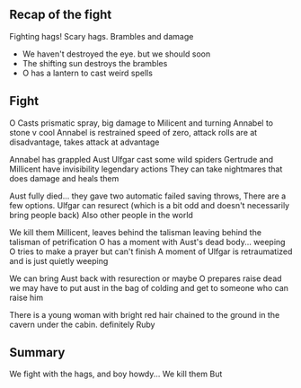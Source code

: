 ## Recap of the fight
Fighting hags! Scary hags. Brambles and damage
- We haven't destroyed the eye. but we should soon
- The shifting sun destroys the brambles
- O has a lantern to cast weird spells

## Fight
O Casts prismatic spray, big damage to Milicent and turning Annabel to stone
	v cool
Annabel is restrained
	speed of zero, attack rolls are at disadvantage, takes attack at advantage

Annabel has grappled Aust
Ulfgar cast some wild spiders
Gertrude and Millicent have invisibility legendary actions
They can take nightmares that does damage and heals them

Aust fully died... they gave two automatic failed saving throws, 
	There are a few options. Ulfgar can resurect (which is a bit odd and doesn't necessarily bring people back)
	Also other people in the world 

We kill them
	Millicent, leaves behind the talisman leaving behind the talisman of petrification
O has a moment with Aust's dead body... weeping
	O tries to make a prayer but can't finish
	A moment of 
Ulfgar is retraumatized and is just quietly weeping

We can bring Aust back with resurection or maybe O prepares raise dead
	we may have to put aust in the bag of colding and get to someone who can raise him

There is a young woman with bright red hair chained to the ground in the cavern under the cabin.
	definitely Ruby
## Summary
We fight with the hags, and boy howdy...
	We kill them
	But 